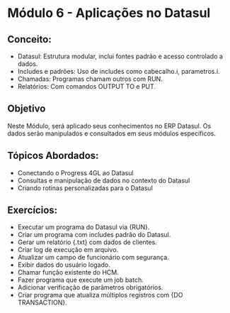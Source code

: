 # Módulo 6 - Aplicações no Datasul

## Conceito:
- Datasul: Estrutura modular, inclui fontes padrão e acesso controlado a dados.
- Includes e padrões: Uso de includes como cabecalho.i, parametros.i.
- Chamadas: Programas chamam outros com RUN.
- Relatórios: Com comandos OUTPUT TO e PUT.

## Objetivo
Neste Módulo, será aplicado seus conhecimentos no ERP Datasul.
Os dados serão manipulados e consultados em seus módulos específicos.

## Tópicos Abordados:

- Conectando o Progress 4GL ao Datasul
- Consultas e manipulação de dados no contexto do Datasul
- Criando rotinas personalizadas para o Datasul

## Exercícios:

- Executar um programa do Datasul via {RUN}.
- Criar um programa com includes padrão do Datasul.
- Gerar um relatório {.txt} com dados de clientes.
- Criar log de execução em arquivo.
- Atualizar um campo de funcionário com segurança.
- Exibir dados do usuário logado.
- Chamar função existente do HCM.
- Fazer programa que execute um job batch.
- Adicionar verificação de parâmetros obrigatórios.
- Criar programa que atualiza múltiplos registros com {DO TRANSACTION}.
